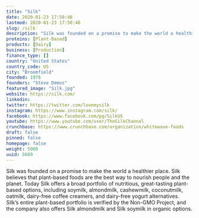 ```yaml
---
title: "Silk"
date: 2020-01-23 17:50:46
lastmod: 2020-01-23 17:50:46
slug: /silk
description: "Silk was founded on a promise to make the world a healthier place. Silk believes that plant-based foods are the best way to nourish people and the planet. Today Silk offers a broad portfolio of nutritious, great-tasting plant-based options, including soymilk, almondmilk, cashewmilk, coconutmilk, oatmilk, dairy-free coffee creamers, and dairy-free yogurt alternatives. Silk’s entire plant-based portfolio is verified by the Non-GMO Project, and the company also offers Silk almondmilk and Silk soymilk in organic options."
proteins: [Plant-Based]
products: [Dairy]
business: [Production]
finance_type: []
country: "United States"
country_code: US
city: "Broomfield"
founded: 1978
founders: "Steve Demos"
featured_image: "Silk.jpg"
website: https://silk.com/
linkedin: 
twitter: https://twitter.com/lovemysilk
instagram: https://www.instagram.com/silk/
facebook: https://www.facebook.com/pg/SilkUS
youtube: https://www.youtube.com/user/TheSilkChannel
crunchbase: https://www.crunchbase.com/organization/whitewave-foods
draft: false
pinned: false
homepage: false
weight: 5000
uuid: 5689
---
```

Silk was founded on a promise to make the world a healthier place. Silk believes that plant-based foods are the best way to nourish people and the planet. Today Silk offers a broad portfolio of nutritious, great-tasting plant-based options, including soymilk, almondmilk, cashewmilk, coconutmilk, oatmilk, dairy-free coffee creamers, and dairy-free yogurt alternatives. Silk’s entire plant-based portfolio is verified by the Non-GMO Project, and the company also offers Silk almondmilk and Silk soymilk in organic options.
